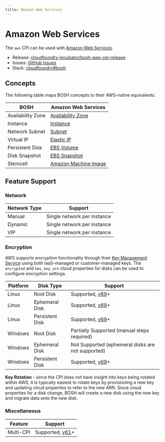 ```yaml
---
title: Amazon Web Services
---
```


# Amazon Web Services

The `aws` CPI can be used with [Amazon Web Services](https://aws.amazon.com/).

 * Release: [cloudfoundry-incubator/bosh-aws-cpi-release](https://github.com/cloudfoundry-incubator/bosh-aws-cpi-release)
 * Issues: [GitHub Issues](https://github.com/cloudfoundry-incubator/bosh-aws-cpi-release/issues)
 * Slack: [cloudfoundry#bosh](https://cloudfoundry.slack.com/messages/bosh)


## Concepts

The following table maps BOSH concepts to their AWS-native equivalents.

| BOSH              | Amazon Web Services |
| ----------------- | ------------------- |
| Availability Zone | [Availability Zone](https://docs.aws.amazon.com/AmazonRDS/latest/UserGuide/Concepts.RegionsAndAvailabilityZones.html) |
| Instance          | [Instance](https://docs.aws.amazon.com/AWSEC2/latest/UserGuide/Instances.html) |
| Network Subnet    | [Subnet](https://docs.aws.amazon.com/AmazonVPC/latest/UserGuide/VPC_Subnets.html) |
| Virtual IP        | [Elastic IP](https://docs.aws.amazon.com/AWSEC2/latest/UserGuide/elastic-ip-addresses-eip.html) |
| Persistent Disk   | [EBS Volume](https://docs.aws.amazon.com/AWSEC2/latest/UserGuide/EBSVolumes.html) |
| Disk Snapshot     | [EBS Snapshot](https://docs.aws.amazon.com/AWSEC2/latest/UserGuide/EBSSnapshots.html) |
| Stemcell          | [Amazon Machine Image](https://docs.aws.amazon.com/AWSEC2/latest/UserGuide/AMIs.html) |


## Feature Support


### Network

| Network Type | Support |
| ------------ | ------- |
| Manual       | Single network per instance |
| Dynamic      | Single network per instance |
| VIP          | Single network per instance |


### Encryption

AWS supports encryption functionality through their [Key Management Service](https://aws.amazon.com/kms/) using both IaaS-managed or customer-managed keys. The `encrypted` and `kms_key_arn` cloud properties for disks can be used to configure encryption settings.

| Platform | Disk Type       | Support |
| -------- | --------------- | ------- |
| Linux    | Root Disk       | Supported, [v69](https://github.com/cloudfoundry-incubator/bosh-aws-cpi-release/releases/tag/v69)+ |
| Linux    | Ephemeral Disk  | Supported, [v69](https://github.com/cloudfoundry-incubator/bosh-aws-cpi-release/releases/tag/v69)+ |
| Linux    | Persistent Disk | Supported, [v69](https://github.com/cloudfoundry-incubator/bosh-aws-cpi-release/releases/tag/v69)+ |
| Windows  | Root Disk       | Partially Supported (manual steps required) |
| Windows  | Ephemeral Disk  | Not Supported (ephemeral disks are not supported) |
| Windows  | Persistent Disk | Supported, [v69](https://github.com/cloudfoundry-incubator/bosh-aws-cpi-release/releases/tag/v69)+ |

**Key Rotation** - since the CPI does not have insight into keys being rotated within AWS, it is typically easiest to rotate keys by provisioning a new key and updating cloud properties to refer to the new ARN. Since cloud properties for a disk change, BOSH will create a new disk using the new key and migrate data onto the new disk.


### Miscellaneous

| Feature   | Support |
| --------- | ------- |
| Multi-CPI | Supported, [v61](https://github.com/cloudfoundry-incubator/bosh-aws-cpi-release/releases/tag/v61)+ |
